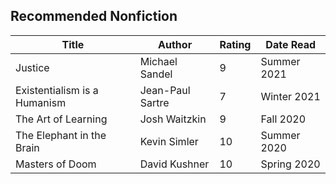 ## Recommended Nonfiction
| Title                | Author           | Rating | Date Read | 
|----------------------|------------------|--------|------------|
| Justice | Michael Sandel | 9      | Summer 2021|
| Existentialism is a Humanism | Jean-Paul Sartre | 7     | Winter 2021 | 
| The Art of Learning | Josh Waitzkin | 9    | Fall 2020 | 
| The Elephant in the Brain | Kevin Simler | 10    | Summer 2020 | 
| Masters of Doom | David Kushner | 10    | Spring 2020 | 

